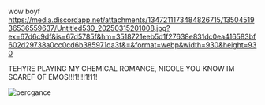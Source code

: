 wow boyf
https://media.discordapp.net/attachments/1347211173484826715/1350451936536559637/Untitled530_20250315201008.jpg?ex=67d6c9df&is=67d5785f&hm=3518721eeb5d1f27638e831dc0ea416583bf602d29738a0cc0cd6b385971da3f&=&format=webp&width=930&height=930

TEHYRE PLAYING MY CHEMICAL ROMANCE, NICOLE YOU KNOW IM SCAREF OF EMOS!!!1!!!!1!11!

![percgance](https://github.com/user-attachments/assets/0a5b8f25-074d-43b1-ac99-a7d452f49d63)
